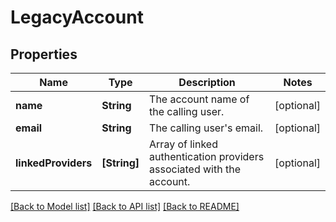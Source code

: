 # LegacyAccount

## Properties
Name | Type | Description | Notes
------------ | ------------- | ------------- | -------------
**name** | **String** | The account name of the calling user. | [optional] 
**email** | **String** | The calling user&#39;s email. | [optional] 
**linkedProviders** | **[String]** | Array of linked authentication providers associated with the account. | [optional] 

[[Back to Model list]](../README.md#documentation-for-models) [[Back to API list]](../README.md#documentation-for-api-endpoints) [[Back to README]](../README.md)


